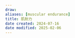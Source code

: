 ```yaml
---
draw:
aliases: [muscular endurance]
title: 肌耐力
date created: 2024-07-16
date modified: 2025-02-06
---
```

